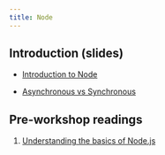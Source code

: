```yaml
---
title: Node
---
```


## Introduction (slides)

- [Introduction to Node](https://docs.google.com/presentation/d/1dtrsWOWjoA9A9nTmznCkdYz0oRK6O76jXRINp0tzjrQ/edit?usp=sharing)

- [Asynchronous vs Synchronous](https://docs.google.com/presentation/d/19ppsjmkKAvJcasK_BnjptTUfF4KQwaInDKVkhK1b6vA/edit?usp=sharing)

## Pre-workshop readings

1. [Understanding the basics of Node.js](https://medium.com/prod-io/understanding-the-basics-of-node-js-99e01c5d844f)
